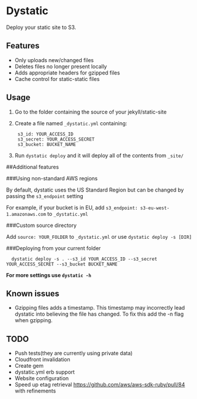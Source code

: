 # Dystatic

Deploy your static site to S3.

## Features

* Only uploads new/changed files
* Deletes files no longer present locally
* Adds appropriate headers for gzipped files
* Cache control for static-static files

## Usage

1. Go to the folder containing the source of your jekyll/static-site

1. Create a file named ```_dystatic.yml``` containing:

        s3_id: YOUR_ACCESS_ID
        s3_secret: YOUR_ACCESS_SECRET
        s3_bucket: BUCKET_NAME

1. Run ```dystatic deploy``` and it will deploy all of the contents from ```_site/```

##Additional features

###Using non-standard AWS regions

By default, dystatic uses the US Standard Region but can be changed by passing the ```s3_endpoint``` setting

For example, if your bucket is in EU, add ```s3_endpoint: s3-eu-west-1.amazonaws.com``` to ```_dystatic.yml```

###Custom source directory

Add ```source: YOUR_FOLDER``` to ```_dystatic.yml``` or use ```dystatic deploy -s [DIR]```

###Deploying from your current folder

      dystatic deploy -s . --s3_id YOUR_ACCESS_ID --s3_secret YOUR_ACCESS_SECRET --s3_bucket BUCKET_NAME

__For more settings use ```dystatic -h```__

## Known issues

* Gzipping files adds a timestamp. This timestamp may incorrectly lead dystatic into believing the file has changed. To fix this add the -n flag when gzipping.

## TODO

* Push tests(they are currently using private data)
* Cloudfront invalidation
* Create gem
* dystatic.yml erb support
* Website configuration
* Speed up etag retrieval https://github.com/aws/aws-sdk-ruby/pull/84 with refinements
